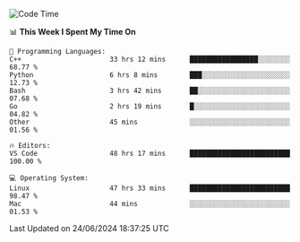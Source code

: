 
<!--START_SECTION:waka-->
![Code Time](http://img.shields.io/badge/Code%20Time-2%2C143%20hrs%2058%20mins-blue)

📊 **This Week I Spent My Time On** 

```text
💬 Programming Languages: 
C++                      33 hrs 12 mins      █████████████████░░░░░░░░   68.77 % 
Python                   6 hrs 8 mins        ███░░░░░░░░░░░░░░░░░░░░░░   12.73 % 
Bash                     3 hrs 42 mins       ██░░░░░░░░░░░░░░░░░░░░░░░   07.68 % 
Go                       2 hrs 19 mins       █░░░░░░░░░░░░░░░░░░░░░░░░   04.82 % 
Other                    45 mins             ░░░░░░░░░░░░░░░░░░░░░░░░░   01.56 % 

🔥 Editors: 
VS Code                  48 hrs 17 mins      █████████████████████████   100.00 % 

💻 Operating System: 
Linux                    47 hrs 33 mins      █████████████████████████   98.47 % 
Mac                      44 mins             ░░░░░░░░░░░░░░░░░░░░░░░░░   01.53 % 
```


 Last Updated on 24/06/2024 18:37:25 UTC
<!--END_SECTION:waka-->

